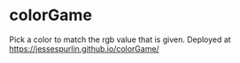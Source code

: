 # colorGame
Pick a color to match the rgb value that is given.
Deployed at https://jessespurlin.github.io/colorGame/
